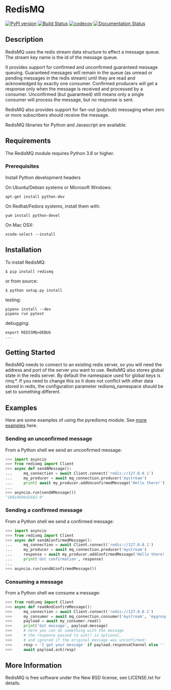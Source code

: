 # RedisMQ
[![PyPI version](https://badge.fury.io/py/redismq.svg)](https://badge.fury.io/py/redismq)
[![Build Status](https://travis-ci.com/stevemandl/pyredismq.svg?branch=main)](https://travis-ci.com/stevemandl/pyredismq)
[![codecov](https://codecov.io/gh/stevemandl/pyredismq/branch/main/graph/badge.svg?token=LZHN8D2FRB)](https://codecov.io/gh/stevemandl/pyredismq)
[![Documentation Status](https://readthedocs.org/projects/pyredismq/badge/?version=latest)](https://pyredismq.readthedocs.io/en/latest/?badge=latest)
## Description

RedisMQ uses the redis stream data structure to effect a message queue. The stream key name is the id of the message queue. 

It provides support for confirmed and unconfirmed guaranteed message queuing. Guaranteed messages will remain in the queue (as unread or pending messages in the redis stream) until they are read and acknowledged by exactly one consumer. Confirmed producers will get a response only when the message is received and processed by a consumer. Unconfirmed (but guaranteed) still means only a single consumer will process the message, but no response is sent. 

RedisMQ also provides support for fan-out (pub/sub) messaging when zero or more subscribers should receive the message. 

RedisMQ libraries for Python and Javascript are available.


## Requirements

The RedisMQ module requires Python 3.8 or higher.

### Prerequisites

Install Python development headers

On Ubuntu/Debian systems or Microsoft Windows:

`apt-get install python-dev`

On Redhat/Fedora systems, install them with:

`yum install python-devel`

On Mac OSX:

`xcode-select --install`

## Installation

To install RedisMQ:

```console
$ pip install redismq
```

or from source:

```console
$ python setup.py install
```

testing:

```console
pipenv install --dev
pipenv run pytest
```

debugging:

```console
export REDISMQ=DEBUG
...
```
## Getting Started

RedisMQ needs to connect to an existing redis server, so you will need the address and port of the server you want to use. RedisMQ also stores global state in the redis server. By default the namespace used for global keys is rmq:*. If you need to change this so it does not conflict with other data stored in redis, the configuration parameter redismq_namespace should be set to something different.

## Examples

Here are some examples of using the pyredismq module. See [more examples](https://github.com/stevemandl/pyredismq/tree/main/examples) here.

### Sending an unconfirmed message

From a Python shell we send an unconfirmed message:

```python
>>> import asyncio
>>> from redismq import Client
>>> async def sendAMessage():
...     mq_connection = await Client.connect('redis://127.0.0.1')
...     my_producer = await mq_connection.producer('mystream')
...     print( await my_producer.addUnconfirmedMessage('Hello there!'))
...
>>> asyncio.run(sendAMessage())
"1601460642682-0"
```

### Sending a confirmed message

From a Python shell we send a confirmed message:

```python
>>> import asyncio
>>> from redismq import Client
>>> async def sendAConfirmedMessage():
...     mq_connection = await Client.connect('redis://127.0.0.1')
...     my_producer = await mq_connection.producer('mystream')
...     response = await my_producer.addConfirmedMessage('Hello there! Let me know when you get this.')
...     print('Got confirmation', response)
...
>>> asyncio.run(sendAConfirmedMessage())
```

### Consuming a message

From a Python shell we consume a message:

```python
>>> from redismq import Client
>>> async def readAndConfirmMessage():
>>>     mq_connection = await Client.connect('redis://127.0.0.1')
>>>     my_consumer = await mq_connection.consumer('mystream', 'mygroup', 'consumer1')
>>>     payload = await my_consumer.read()
>>>     print('Got message', payload.message)
>>>     # here you can do something with the message
>>>     # the response passed to ack() is optional, 
>>>     # and ignored if the original message was unconfirmed:
>>>     resp = 'I got your message' if payload.responseChannel else ''
>>>     await payload.ack(resp)
```
## More Information

RedisMQ is free software under the New BSD license, see LICENSE.txt for
details.